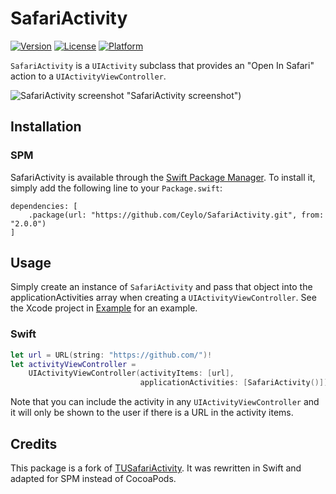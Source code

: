 # SafariActivity

[![Version](https://img.shields.io/github/v/release/Ceylo/SafariActivity)](https://github.com/Ceylo/SafariActivity/releases)
[![License](https://img.shields.io/github/license/Ceylo/SafariActivity)](https://github.com/Ceylo/SafariActivity/blob/master/LICENSE.md)
[![Platform](https://img.shields.io/badge/platform-iOS-lightgrey)](https://github.com/Ceylo/SafariActivity)

`SafariActivity` is a `UIActivity` subclass that provides an "Open In Safari" action to a `UIActivityViewController`.

![SafariActivity screenshot](https://github.com/Ceylo/SafariActivity/Media/Screenshot.png) "SafariActivity screenshot")

## Installation

### SPM

SafariActivity is available through the [Swift Package Manager](https://swift.org/package-manager/). To install
it, simply add the following line to your `Package.swift`:

    dependencies: [
        .package(url: "https://github.com/Ceylo/SafariActivity.git", from: "2.0.0")
    ]

## Usage

Simply create an instance of `SafariActivity` and pass that object into the applicationActivities array when creating a `UIActivityViewController`.
See the Xcode project in [Example](https://github.com/Ceylo/SafariActivity/Example) for an example.

### Swift

```swift
let url = URL(string: "https://github.com/")!
let activityViewController =
    UIActivityViewController(activityItems: [url],
                             applicationActivities: [SafariActivity()])
```

Note that you can include the activity in any `UIActivityViewController` and it will only be shown to the user if there is a URL in the activity items.

## Credits

This package is a fork of [TUSafariActivity](https://github.com/davbeck/TUSafariActivity). It was rewritten in Swift and adapted for SPM instead of CocoaPods.
